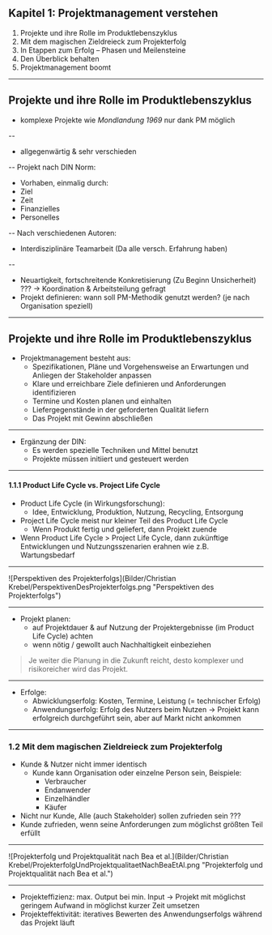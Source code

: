 ﻿## Kapitel 1: Projektmanagement verstehen

1. Projekte und ihre Rolle im Produktlebenszyklus
2. Mit dem magischen Zieldreieck zum Projekterfolg
3. In Etappen zum Erfolg – Phasen und Meilensteine
4. Den Überblick behalten
5. Projektmanagement boomt

---
## Projekte und ihre Rolle im Produktlebenszyklus

- komplexe Projekte wie *Mondlandung 1969* nur dank PM möglich

--
- allgegenwärtig & sehr verschieden  

--
Projekt nach DIN Norm:
- Vorhaben, einmalig durch:
 - Ziel
 - Zeit
 - Finanzielles
 - Personelles  

--
Nach verschiedenen Autoren:
- Interdisziplinäre Teamarbeit (Da alle versch. Erfahrung haben)

--
- Neuartigkeit, fortschreitende Konkretisierung (Zu Beginn Unsicherheit)
???
&rightarrow; Koordination & Arbeitsteilung gefragt
- Projekt definieren: wann soll PM-Methodik genutzt werden? (je nach Organisation speziell)

---
## Projekte und ihre Rolle im Produktlebenszyklus

- Projektmanagement besteht aus:
  - Spezifikationen, Pläne und Vorgehensweise an Erwartungen und Anliegen der Stakeholder anpassen
  - Klare und erreichbare Ziele definieren und Anforderungen identifizieren
  - Termine und Kosten planen und einhalten
  - Liefergegenstände in der geforderten Qualität liefern
  - Das Projekt mit Gewinn abschließen

---
- Ergänzung der DIN:
  - Es werden spezielle Techniken und Mittel benutzt
  - Projekte müssen initiiert und gesteuert werden

---
#### 1.1.1 Product Life Cycle vs. Project Life Cycle

- Product Life Cycle (in Wirkungsforschung):
  - Idee, Entwicklung, Produktion, Nutzung, Recycling, Entsorgung
- Project Life Cycle meist nur kleiner Teil des Product Life Cycle
  - Wenn Produkt fertig und geliefert, dann Projekt zuende
- Wenn Product Life Cycle > Project Life Cycle, dann zukünftige Entwicklungen und Nutzungsszenarien erahnen wie z.B. Wartungsbedarf

---
![Perspektiven des Projekterfolgs](Bilder/Christian Krebel/PerspektivenDesProjekterfolgs.png "Perspektiven des Projekterfolgs")

---
- Projekt planen:
  - auf Projektdauer & auf Nutzung der Projektergebnisse (im Product Life Cycle) achten
  - wenn nötig / gewollt auch Nachhaltigkeit einbeziehen  
  
> Je weiter die Planung in die Zukunft reicht, desto komplexer und risikoreicher wird das Projekt.

---
- Erfolge:
  - Abwicklungserfolg: Kosten, Termine, Leistung (= technischer Erfolg)
  - Anwendungserfolg: Erfolg des Nutzers beim Nutzen
  &rightarrow; Projekt kann erfolgreich durchgeführt sein, aber auf Markt nicht ankommen

---
### 1.2 Mit dem magischen Zieldreieck zum Projekterfolg

- Kunde & Nutzer nicht immer identisch
  - Kunde kann Organisation oder einzelne Person sein, Beispiele:
    - Verbraucher
    - Endanwender
    - Einzelhändler
    - Käufer
- Nicht nur Kunde, Alle (auch Stakeholder) sollen zufrieden sein
???
- Kunde zufrieden, wenn seine Anforderungen zum möglichst größten Teil erfüllt

---
![Projekterfolg und Projektqualität nach Bea et al.](Bilder/Christian Krebel/ProjekterfolgUndProjektqualitaetNachBeaEtAl.png "Projekterfolg und Projektqualität nach Bea et al.")

---
- Projekteffizienz: max. Output bei min. Input
  &rightarrow; Projekt mit möglichst geringem Aufwand in möglichst kurzer Zeit umsetzen
- Projekteffektivität: iteratives Bewerten des Anwendungserfolgs während das Projekt läuft